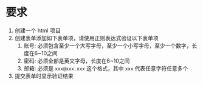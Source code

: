 # 要求

1. 创建一个 html 项目
2. 创建表单添加如下表单项，请使用正则表达式验证以下表单项
    1. 账号: 必须包含至少一个大写字母，至少一个小写字母，至少一个数字，长度在6~10之间
    2. 密码: 必须全部是英文字母，长度在6~10之间
    3. 邮箱: 必须是 `xxx@xxx.xxx` 这个格式，其中 `xxx` 代表任意字符任意多个
3. 提交表单时显示验证结果
